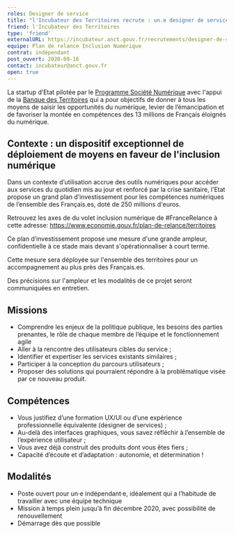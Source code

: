 ```yaml
---
roles: Designer de service
title: "l'Incubateur des Territoires recrute : un.e designer de service pour le plan de relance Inclusion Numérique"
friend: l'Incubateur des Territoires
type: 'friend'
externalURL: https://incubateur.anct.gouv.fr/recrutements/designer-de-service/
equipe: Plan de relance Inclusion Numérique
contrat: indépendant
post_ouvert: 2020-09-16
contact: incubateur@anct.gouv.fr
open: true
---
```


La startup d’Etat pilotée par le [Programme Société Numérique](https://societenumerique.gouv.fr) avec l'appui de la [Banque des Territoires](https://www.banquedesterritoires.fr/) qui a pour objectifs de donner à tous les moyens de saisir les opportunités du numérique, levier de l’émancipation et de favoriser la montée en compétences des 13 millions de Français éloignés du numérique.


## Contexte : un dispositif exceptionnel de déploiement de moyens en faveur de l'inclusion numérique

Dans un contexte d’utilisation accrue des outils numériques pour accéder aux services du quotidien mis au jour et renforcé par la crise sanitaire, l’Etat propose un grand plan d’investissement pour les compétences numériques de l’ensemble des Français.es, doté de 250 millions d'euros. 

Retrouvez les axes de du volet inclusion numérique de #FranceRelance à cette adresse: https://www.economie.gouv.fr/plan-de-relance/territoires

Ce plan d’investissement propose une mesure d'une grande ampleur, confidentielle à ce stade mais devant s'opérationnaliser à court terme. 


Cette mesure sera déployée sur l'ensemble des territoires pour un accompagnement au plus près des Français.es. 

Des précisions sur l'ampleur et les modalités de ce projet seront communiquées en entretien.

## Missions

- Comprendre les enjeux de la politique publique, les besoins des parties prenantes, le rôle de chaque membre de l’équipe et le fonctionnement agile
- Aller à la rencontre des utilisateurs cibles du service ;
- Identifier et expertiser les services existants similaires ; 
- Participer à la conception du parcours utilisateurs ;
- Proposer des solutions qui pourraient répondre à la problématique visée par ce nouveau produit.

## Compétences

- Vous justifiez d’une formation UX/UI ou d’une expérience professionnelle équivalente (designer de services) ;
- Au-delà des interfaces graphiques, vous savez réfléchir à l’ensemble de l’expérience utilisateur ; 
- Vous avez déjà construit des produits dont vous êtes fiers ;
- Capacité d’écoute et d’adaptation : autonomie, et détermination !


## Modalités

- Poste ouvert pour un·e indépendant·e, idéalement qui a l’habitude de travailler avec une équipe technique
- Mission à temps plein jusqu’à fin décembre 2020, avec possibilité de renouvellement
- Démarrage dès que possible
